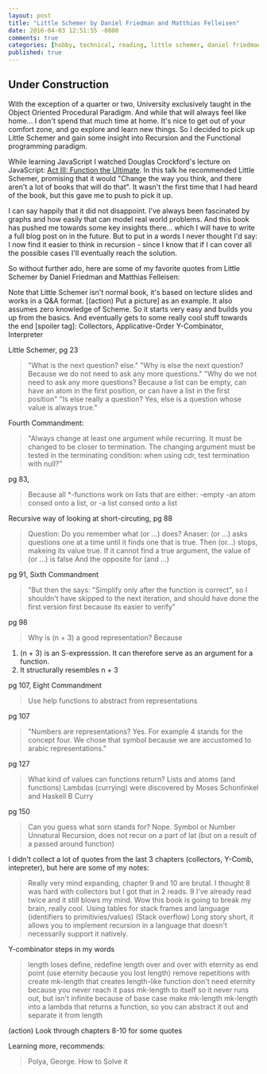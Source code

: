 ```yaml
---
layout: post
title: "Little Schemer by Daniel Friedman and Matthias Felleisen"
date: 2016-04-03 12:51:55 -0800
comments: true
categories: [hobby, technical, reading, little schemer, daniel friedman, matthias felleisen]
published: true
---
```


## Under Construction

With the exception of a quarter or two, University exclusively taught in the Object Oriented Procedural Paradigm. And while that will always feel like home... I don't spend that much time at home. It's nice to get out of your comfort zone, and go explore and learn new things. So I decided to pick up Little Schemer and gain some insight into Recursion and the Functional programming paradigm.

While learning JavaScript I watched Douglas Crockford's lecture on JavaScript: [Act III: Function the Ultimate](https://goo.gl/hsLTwc). In this talk he recommended Little Schemer, promising that it would "Change the way you think, and there aren't a lot of books that will do that". It wasn't the first time that I had heard of the book, but this gave me to push to pick it up.

I can say happily that it did not disappoint. I've always been fascinated by graphs and how easily that can model real world problems. And this book has pushed me towards some key insights there... which I will have to write a full blog post on in the future. But to put in a words I never thought I'd say: I now find it easier to think in recursion - since I know that if I can cover all the possible cases I'll eventually reach the solution.

So without further ado, here are some of my favorite quotes from Little Schemer by Daniel Friedman and Matthias Felleisen:

<!-- more -->

Note that Little Schemer isn't normal book, it's based on lecture slides and works in a Q&A format. [(action) Put a picture] as an example. It also assumes zero knowledge of Scheme. So it starts very easy and builds you up from the basics. And eventually gets to some really cool stuff towards the end [spoiler tag]: Collectors, Applicative-Order Y-Combinator, Interpreter

Little Schemer, pg 23
>"What is the next question? else."
>"Why is else the next question? Because we do not need to ask any more questions."
>"Why do we not need to ask any more questions? Because a list can be empty, can have an atom in the first position, or can have a list in the first position"
>"Is else really a question? Yes, else is a question whose value is always true."

Fourth Commandment:
>"Always change at least one argument while recurring. It must be changed to be closer to termination. The changing argument must be tested in the terminating condition: when using cdr, test termination with null?"

pg 83,
> Because all *-functions work on lists that are either:
  -empty
  -an atom consed onto a list, or
  -a list consed onto a list

Recursive way of looking at short-circuting, pg 88
> Question: Do you remember what (or ...) does?
> Anaser: (or ...) asks questions one at a time until it finds one that is true. Then (or...) stops, makeing its value true. If it cannot find a true argument, the value of (or ...) is false
> And the opposite for (and ...)

pg 91, Sixth Commandment
> "But then the  says: "Simplify only after the function is correct", so I shouldn't have skipped to the next iteration, and should have done the first version first because its easier to verify"

pg 98
> Why is (n + 3) a good representation?
> Because
1. (n + 3) is an S-expresssion. It can therefore serve as an argument for a function.
2. It structurally resembles n + 3

pg 107, Eight Commandment
> Use help functions to abstract from representations

pg 107
> "Numbers are representations? Yes. For example 4 stands for the concept four. We chose that symbol because we are accustomed to arabic representations."

pg 127
> What kind of values can functions return? Lists and atoms (and functions)
> Lambdas (currying) were discovered by Moses Schonfinkel and Haskell B Curry

pg 150
> Can you guess what sorn stands for? Nope. Symbol or Number
> Unnatural Recursion, does not recur on a part of lat (but on a result of a passed around function)

I didn't collect a lot of quotes from the last 3 chapters (collectors, Y-Comb, intepreter), but here are some of my notes:
> Really very mind expanding, chapter 9 and 10 are brutal. I thought 8 was hard with collectors but I got that in 2 reads. 9 I've already read twice and it still blows my mind.
> Wow this book is going to break my brain, really cool. Using tables for stack frames and language (identifiers to primitivies/values)
> (Stack overflow) Long story short, it allows you to implement recursion in a language that doesn't necessarily support it natively.

Y-combinator steps in my words
> length loses define, redefine length over and over with eternity as end point (use eternity because you lost length)
> remove repetitions with create mk-length that creates length-like function
> don't need eternity because you never reach it
> pass mk-length to itself so it never runs out, but isn't infinite because of base case
> make mk-length mk-length into a lambda that returns a function, so you can abstract it out and separate it from length

(action)
Look through chapters 8-10 for some quotes

Learning more, recommends: 
> Polya, George. How to Solve it